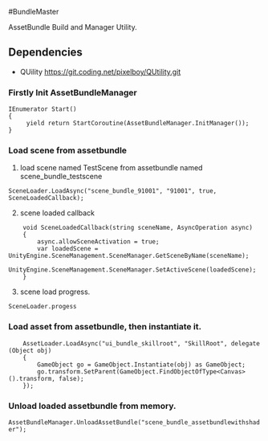 #BundleMaster

AssetBundle Build and Manager Utility.

## Dependencies

- QUility https://git.coding.net/pixelboy/QUtility.git

### Firstly Init AssetBundleManager
```
IEnumerator Start()
{
	 yield return StartCoroutine(AssetBundleManager.InitManager());
}
```

### Load scene from assetbundle

1. load scene named TestScene from assetbundle named scene_bundle_testscene 
```
SceneLoader.LoadAsync("scene_bundle_91001", "91001", true, SceneLoadedCallback);
```

2. scene loaded callback
```
	void SceneLoadedCallback(string sceneName, AsyncOperation async)
    {
        async.allowSceneActivation = true;
        var loadedScene = UnityEngine.SceneManagement.SceneManager.GetSceneByName(sceneName);
        UnityEngine.SceneManagement.SceneManager.SetActiveScene(loadedScene);
    }
```

3. scene load progress.
```
SceneLoader.progess
```

### Load asset from assetbundle, then instantiate it.
```
	AssetLoader.LoadAsync("ui_bundle_skillroot", "SkillRoot", delegate (Object obj)
	{
    	GameObject go = GameObject.Instantiate(obj) as GameObject;
        go.transform.SetParent(GameObject.FindObjectOfType<Canvas>().transform, false);
    });
```

### Unload loaded assetbundle from memory.
`AssetBundleManager.UnloadAssetBundle("scene_bundle_assetbundlewithshader");`

